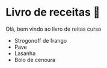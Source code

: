 # Livro de receitas :cookie:

Olá, bem  vindo ao livro de reitas curso

- Strogonoff de frango
- Pave
- Lasanha
- Bolo de cenoura